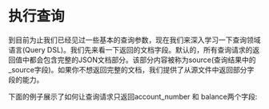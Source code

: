 # 执行查询

到目前为止我们已经见过一些基本的查询参数，现在我们来深入学习一下查询领域语言(Query DSL)。我们先来看一下返回的文档字段。默认的，所有查询请求的返回值中都会包含完整的JSON文档部分。该部分内容被称为source(查询结果中的_source字段)。如果你不想返回完整的文档，我们提供了从源文件中返回部分字段的能力。

下面的例子展示了如何让查询请求只返回account_number 和 balance两个字段:
